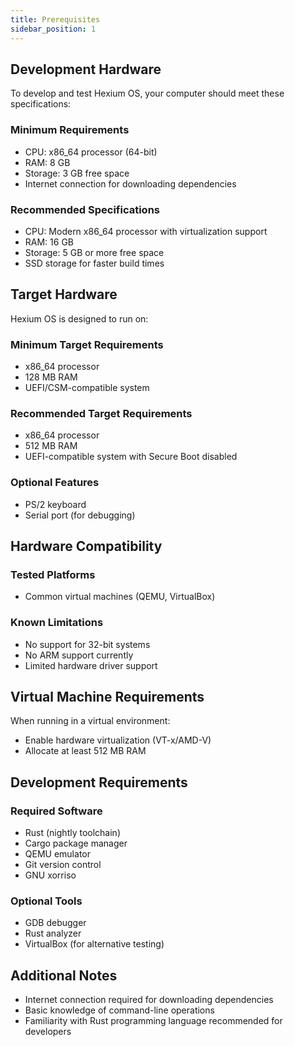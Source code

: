 ```yaml
---
title: Prerequisites
sidebar_position: 1
---
```


## Development Hardware

To develop and test Hexium OS, your computer should meet these specifications:

### Minimum Requirements

- CPU: x86_64 processor (64-bit)
- RAM: 8 GB
- Storage: 3 GB free space
- Internet connection for downloading dependencies

### Recommended Specifications

- CPU: Modern x86_64 processor with virtualization support
- RAM: 16 GB
- Storage: 5 GB or more free space
- SSD storage for faster build times

## Target Hardware

Hexium OS is designed to run on:

### Minimum Target Requirements

- x86_64 processor
- 128 MB RAM
- UEFI/CSM-compatible system

### Recommended Target Requirements

- x86_64 processor
- 512 MB RAM
- UEFI-compatible system with Secure Boot disabled

### Optional Features

- PS/2 keyboard
- Serial port (for debugging)

## Hardware Compatibility

### Tested Platforms

- Common virtual machines (QEMU, VirtualBox)

### Known Limitations

- No support for 32-bit systems
- No ARM support currently
- Limited hardware driver support

## Virtual Machine Requirements

When running in a virtual environment:

- Enable hardware virtualization (VT-x/AMD-V)
- Allocate at least 512 MB RAM

## Development Requirements

### Required Software

- Rust (nightly toolchain)
- Cargo package manager
- QEMU emulator
- Git version control
- GNU xorriso

### Optional Tools

- GDB debugger
- Rust analyzer
- VirtualBox (for alternative testing)

## Additional Notes

- Internet connection required for downloading dependencies
- Basic knowledge of command-line operations
- Familiarity with Rust programming language recommended for developers

